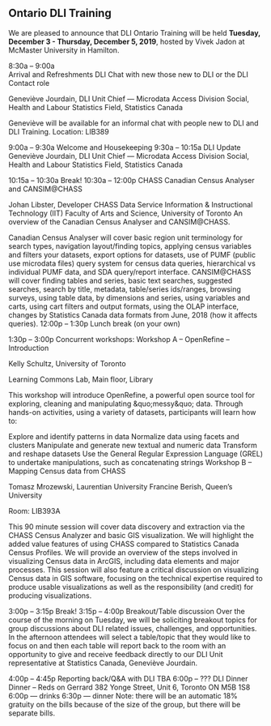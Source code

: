 ## Ontario DLI Training

We are pleased to announce that DLI Ontario Training will be held **Tuesday, December 3 - Thursday, December 5, 2019**, hosted by Vivek Jadon at McMaster University in Hamilton. 

8:30a – 9:00a	
Arrival and Refreshments
DLI Chat with new those new to DLI or the DLI Contact role

Geneviève Jourdain, DLI Unit
Chief — Microdata Access Division
Social, Health and Labour Statistics Field, Statistics Canada

Geneviève will be available for an informal chat with people new to DLI and DLI Training. Location: LIB389

9:00a – 9:30a	Welcome and Housekeeping
 9:30a – 10:15a	DLI Update
Geneviève Jourdain, DLI Unit
Chief — Microdata Access Division
Social, Health and Labour Statistics Field, Statistics Canada

10:15a – 10:30a	Break!
10:30a – 12:00p	CHASS Canadian Census Analyser and CANSIM@CHASS

Johan Libster, Developer
CHASS Data Service
Information & Instructional Technology (IIT) Faculty of Arts and Science, University of Toronto
An overview of the Canadian Census Analyser and CANSIM@CHASS.

Canadian Census Analyser will cover basic region unit terminology for search types, navigation layout/finding topics, applying census variables and filters your datasets, export options for datasets, use of PUMF (public use microdata files) query system for census data queries, hierarchical vs individual PUMF data, and SDA query/report interface.
CANSIM@CHASS will cover finding tables and series, basic text searches, suggested searches, search by title, metadata, table/series ids/ranges, browsing surveys, using table data, by dimensions and series, using variables and carts, using cart filters and output formats, using the OLAP interface, changes by Statistics Canada data formats from June, 2018 (how it affects queries).
12:00p –  1:30p	
Lunch break (on your own)

1:30p – 3:00p	Concurrent workshops:
Workshop A – OpenRefine – Introduction

Kelly Schultz, University of Toronto

Learning Commons Lab, Main floor, Library

This workshop will introduce OpenRefine, a powerful open source tool for exploring, cleaning and manipulating &quo;messy&quo; data. Through hands-on activities, using a variety of datasets, participants will learn how to:

Explore and identify patterns in data
Normalize data using facets and clusters
Manipulate and generate new textual and numeric data
Transform and reshape datasets
Use the General Regular Expression Language (GREL) to undertake manipulations, such as concatenating strings
Workshop B – Mapping Census data from CHASS

Tomasz Mrozewski, Laurentian University
Francine Berish, Queen’s University

Room: LIB393A

This 90 minute session will cover data discovery and extraction via the CHASS Census Analyzer and basic GIS visualization. We will highlight the added value features of using CHASS compared to Statistics Canada Census Profiles. We will provide an overview of the steps involved in visualizing Census data in ArcGIS, including data elements and major processes. This session will also feature a critical discussion on visualizing Census data in GIS software, focusing on the technical expertise required to produce usable visualizations as well as the responsibility (and credit) for producing visualizations.

3:00p – 3:15p	Break!
3:15p – 4:00p	Breakout/Table discussion
Over the course of the morning on Tuesday, we will be soliciting breakout topics for group discussions about DLI related issues, challenges, and opportunities. In the afternoon attendees will select a table/topic that they would like to focus on and then each table will report back to the room with an opportunity to give and receive feedback directly to our DLI Unit representative at Statistics Canada, Geneviève Jourdain.

4:00p – 4:45p	Reporting back/Q&A with DLI
TBA
6:00p – ???	DLI Dinner
Dinner – Reds on Gerrard
382 Yonge Street, Unit 6, Toronto ON M5B 1S8
6:00p — drinks
6:30p — dinner
Note: there will be an automatic 18% gratuity on the bills because of the size of the group, but there will be separate bills.

